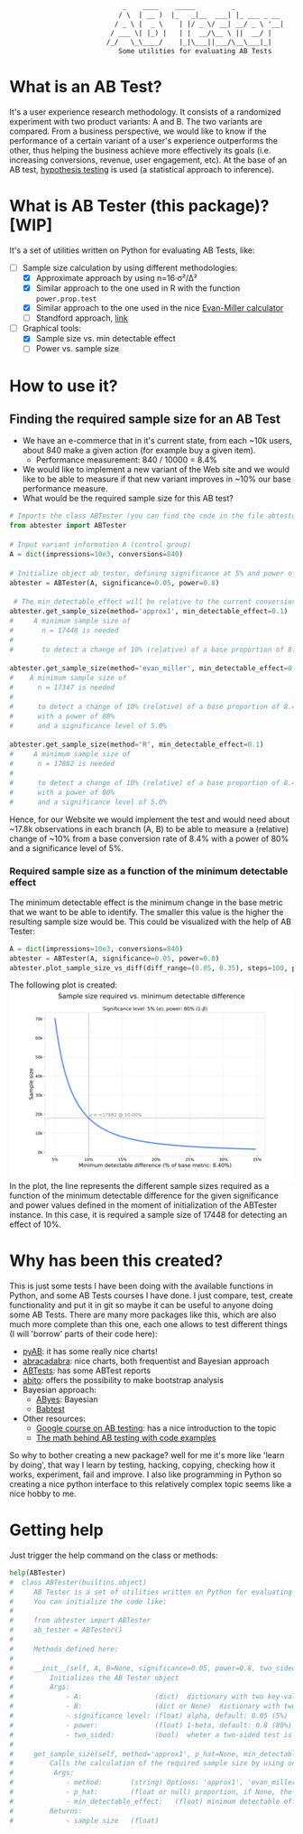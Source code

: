 ```
                            _    ____    _____         _
                           / \  | __ )  |_   _|__  ___| |_ ___ _ __
                          / _ \ |  _ \    | |/ _ \/ __| __/ _ \ '__|
                         / ___ \| |_) |   | |  __/\__ \ ||  __/ |
                        /_/   \_\____/    |_|\___||___/\__\___|_|
                           Some utilities for evaluating AB Tests
```
# What is an AB Test?
It's a user experience research methodology. It consists of a randomized experiment with two product variants: A and
B. The two variants are compared. From a business perspective, we would like to know if the performance of a certain
variant of a user's experience outperforms the other, thus helping the business achieve more effectively its goals
(i.e. increasing conversions, revenue, user engagement, etc). At the base of an AB test, [hypothesis testing](https://en.wikipedia.org/wiki/Statistical_hypothesis_testing) is used
(a statistical approach to inference).

# What is AB Tester (this package)? [WIP]
It's a set of utilities written on Python for evaluating AB Tests, like:
  - [ ] Sample size calculation by using different methodologies:
      - [X] Approximate approach by using n=16·σ²/Δ²
      - [X] Similar approach to the one used in R with the function `power.prop.test`
      - [X] Similar approach to the one used in the nice [Evan-Miller calculator](http://www.evanmiller.org/ab-testing/sample-size.html#!20;85;5;5;0)
      - [ ] Standford approach, [link](http://statweb.stanford.edu/~susan/courses/s141/hopower.pdf)
  - [ ] Graphical tools:
      - [X] Sample size vs. min detectable effect
      - [ ] Power vs. sample size

# How to use it?

## Finding the required sample size for an AB Test
  - We have an e-commerce that in it's current state, from each ~10k users, about 840 make a given action (for example
    buy a given item).
      - Performance measurement: 840 / 10000 = 8.4%
  - We would like to implement a new variant of the Web site and we would like to be able to
    measure if that new variant improves in ~10% our base performance measure.
  - What would be the required sample size for this AB test?

```python
# Imports the class ABTester (you can find the code in the file abtester.py)
from abtester import ABTester

# Input variant information A (control group)
A = dict(impressions=10e3, conversions=840)

# Initialize object ab_tester, defining significance at 5% and power of the test at 80%:
abtester = ABTester(A, significance=0.05, power=0.8)

 # The min_detectable_effect will be relative to the current conversion rate
abtester.get_sample_size(method='approx1', min_detectable_effect=0.1)
#     A minimum sample size of
#       n = 17448 is needed
#
#       to detect a change of 10% (relative) of a base proportion of 8.40%

abtester.get_sample_size(method='evan_miller', min_detectable_effect=0.1)
#    A minimum sample size of
#      n = 17347 is needed
#
#      to detect a change of 10% (relative) of a base proportion of 8.40%
#      with a power of 80%
#      and a significance level of 5.0%

abtester.get_sample_size(method='R', min_detectable_effect=0.1)
#     A minimum sample size of
#      n = 17882 is needed
#
#      to detect a change of 10% (relative) of a base proportion of 8.40%
#      with a power of 80%
#      and a significance level of 5.0%
```
Hence, for our Website we would implement the test and would need about ~17.8k observations in each branch (A, B) to
be able to measure a (relative) change of ~10% from a base conversion rate of 8.4% with a power of 80% and a
significance level of 5%.

### Required sample size as a function of the minimum detectable effect
The minimum detectable effect is the minimum change in the base metric that we want to be able to identify. The
smaller this value is the higher the resulting sample size would be. This could be visualized with the help of
AB Tester:
```python
A = dict(impressions=10e3, conversions=840)
abtester = ABTester(A, significance=0.05, power=0.8)
abtester.plot_sample_size_vs_diff(diff_range=(0.05, 0.35), steps=100, p_hat=None, method='R', desired_effect=0.1)
```
The following plot is created:
![sample_size vs detectable diff](images/sample_size_vs_min_detectable_diff.svg)
In the plot, the line represents the different sample sizes required as a function of the minimum detectable
difference for the given significance and power values defined in the moment of initialization of the ABTester
instance. In this case, it is required a sample size of 17448 for detecting an effect of 10%.


# Why has been this created?
This is just some tests I have been doing with the available functions in Python, and some AB Tests courses I have done.
I just compare, test, create functionality and put it in git so maybe it can be useful to anyone doing some AB Tests.
There are many more packages like this, which are also much more complete than this one, each one allows to test
different things (I will 'borrow' parts of their code here):
  - [pyAB](https://github.com/AdiVarma27/pyAB): it has some really nice charts!
  - [abracadabra](https://github.com/quizlet/abracadabra): nice charts, both frequentist and Bayesian approach
  - [ABTests](https://github.com/leodema/ABtests): has some ABTest reports
  - [abito](https://github.com/avito-tech/abito): offers the possibility to make bootstrap analysis
  - Bayesian approach:
      - [AByes](https://github.com/cbellei/abyes): Bayesian
      - [Babtest](https://github.com/tcassou/babtest)
  - Other resources:
      - [Google course on AB testing](https://www.udacity.com/course/ab-testing--ud257): has a nice introduction to the topic
      - [The math behind AB testing with code examples](https://towardsdatascience.com/the-math-behind-a-b-testing-with-example-code-part-1-of-2-7be752e1d06f)

So why to bother creating a new package? well for me it's more like 'learn by doing', that way I learn by testing,
hacking, copying, checking how it works, experiment, fail and improve. I also like programming in Python so creating a
nice python interface to this relatively complex topic seems like a nice hobby to me.

# Getting help
Just trigger the help command on the class or methods:
```python
help(ABTester)
#  class ABTester(builtins.object)
#     AB Tester is a set of utilities written on Python for evaluating AB Tests.
#     You can initialize the code like:
#
#     from abtester import ABTester
#     ab_tester = ABTester()
#
#     Methods defined here:
#
#     __init__(self, A, B=None, significance=0.05, power=0.8, two_sided=True)
#         Initializes the AB Tester object
#         Args:
#             - A:                  (dict)  dictionary with two key-values: "conversions" and "impressions" (both have int values)
#             - B:                  (dict or None)  dictionary with two key-values: "conversions" and "impressions" (both have int values)
#             - significance level: (float) alpha, default: 0.05 (5%)
#             - power:              (float) 1-beta, default: 0.8 (80%)
#             - two_sided:          (bool)  wheter a two-sided test is used or not, default True (two-sided)
#
#     get_sample_size(self, method='approx1', p_hat=None, min_detectable_effect=0.1)
#         Calls the calculation of the required sample size by using on of the available methods:
#          Args:
#             - method:       (string) Options: 'approx1', 'evan_miller', 'R', 'standford'
#             - p_hat:        (float or null) proportion, if None, the control variant A in initialization will be used
#             - min_detectable_effect:   (float) minimum detectable effect, relative to base conversion rate.
#         Returns:
#             - sample size   (float)
```
